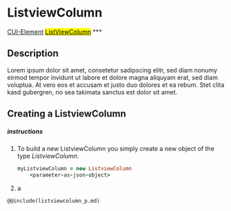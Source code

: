 # ListviewColumn
<span class="inheritance">
<a href="#Documentation/core/element">CUI-Element</a>
<a class="inheritance" href="#Documentation/elements/listview/listviewcolumn"><mark>ListViewColumn</mark></a>
</span>
***

## Description
Lorem ipsum dolor sit amet, consetetur sadipscing elitr, sed diam nonumy eirmod tempor invidunt ut labore et dolore magna aliquyam erat, sed diam voluptua. At vero eos et accusam et justo duo dolores et ea rebum. Stet clita kasd gubergren, no sea takimata sanctus est  dolor sit amet.

## Creating a ListviewColumn

##### instructions

1. To build a new ListviewColumn you simply create a new object of the type *ListviewColumn*.
	```coffeescript
	myListviewColumn = new ListviewColumn
		<parameter-as-json-object>
	```
2. 
	a



```div-parameter
@@include(listviewcolumn_p.md)
```